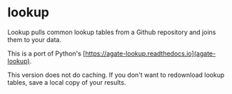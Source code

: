 # lookup

Lookup pulls common lookup tables from a Github repository and joins them to your data.

This is a port of Python's [https://agate-lookup.readthedocs.io](agate-lookup).

This version does not do caching. If you don't want to redownload lookup tables, save a local copy of your results.
